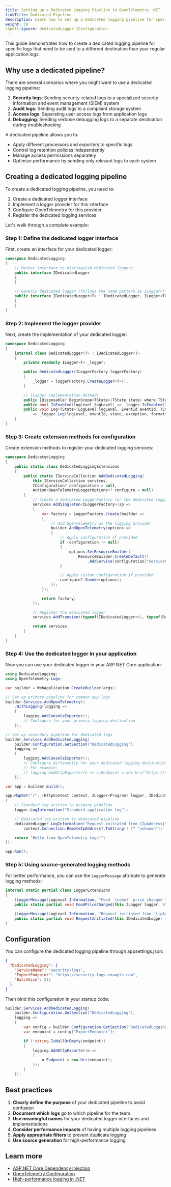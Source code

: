```yaml
---
title: Setting up a Dedicated Logging Pipeline in OpenTelemetry .NET
linkTitle: Dedicated Pipeline
description: Learn how to set up a dedicated logging pipeline for specific logs
weight: 50
cSpell:ignore: dedicatedLogger IConfiguration
---
```


This guide demonstrates how to create a dedicated logging pipeline for specific
logs that need to be sent to a different destination than your regular
application logs.

## Why use a dedicated pipeline?

There are several scenarios where you might want to use a dedicated logging
pipeline:

1. **Security logs**: Sending security-related logs to a specialized security
   information and event management (SIEM) system
2. **Audit logs**: Sending audit logs to a compliant storage system
3. **Access logs**: Separating user access logs from application logs
4. **Debugging**: Sending verbose debugging logs to a separate destination
   during troubleshooting

A dedicated pipeline allows you to:

- Apply different processors and exporters to specific logs
- Control log retention policies independently
- Manage access permissions separately
- Optimize performance by sending only relevant logs to each system

## Creating a dedicated logging pipeline

To create a dedicated logging pipeline, you need to:

1. Create a dedicated logger interface
2. Implement a logger provider for this interface
3. Configure OpenTelemetry for this provider
4. Register the dedicated logging services

Let's walk through a complete example:

### Step 1: Define the dedicated logger interface

First, create an interface for your dedicated logger:

```csharp
namespace DedicatedLogging
{
    // Marker interface to distinguish dedicated loggers
    public interface IDedicatedLogger
    {
    }

    // Generic dedicated logger (follows the same pattern as ILogger<T>)
    public interface IDedicatedLogger<T> : IDedicatedLogger, ILogger<T>
    {
    }
}
```

### Step 2: Implement the logger provider

Next, create the implementation of your dedicated logger:

```csharp
namespace DedicatedLogging
{
    internal class DedicatedLogger<T> : IDedicatedLogger<T>
    {
        private readonly ILogger<T> _logger;

        public DedicatedLogger(ILoggerFactory loggerFactory)
        {
            _logger = loggerFactory.CreateLogger<T>();
        }

        // ILogger implementation methods
        public IDisposable? BeginScope<TState>(TState state) where TState : notnull => _logger.BeginScope(state);
        public bool IsEnabled(LogLevel logLevel) => _logger.IsEnabled(logLevel);
        public void Log<TState>(LogLevel logLevel, EventId eventId, TState state, Exception? exception, Func<TState, Exception?, string> formatter)
            => _logger.Log(logLevel, eventId, state, exception, formatter);
    }
}
```

### Step 3: Create extension methods for configuration

Create extension methods to register your dedicated logging services:

```csharp
namespace DedicatedLogging
{
    public static class DedicatedLoggingExtensions
    {
        public static IServiceCollection AddDedicatedLogging(
            this IServiceCollection services,
            IConfiguration? configuration = null,
            Action<OpenTelemetryLoggerOptions>? configure = null)
        {
            // Create a dedicated LoggerFactory for the dedicated logging pipeline
            services.AddSingleton<ILoggerFactory>(sp =>
            {
                var factory = LoggerFactory.Create(builder =>
                {
                    // Add OpenTelemetry as the logging provider
                    builder.AddOpenTelemetry(options =>
                    {
                        // Apply configuration if provided
                        if (configuration != null)
                        {
                            options.SetResourceBuilder(
                                ResourceBuilder.CreateDefault()
                                    .AddService(configuration["ServiceName"] ?? "dedicated-logging-service"));
                        }

                        // Apply custom configuration if provided
                        configure?.Invoke(options);
                    });
                });

                return factory;
            });

            // Register the dedicated logger
            services.AddTransient(typeof(IDedicatedLogger<>), typeof(DedicatedLogger<>));

            return services;
        }
    }
}
```

### Step 4: Use the dedicated logger in your application

Now you can use your dedicated logger in your ASP.NET Core application:

```csharp
using DedicatedLogging;
using OpenTelemetry.Logs;

var builder = WebApplication.CreateBuilder(args);

// Set up primary pipeline for common app logs
builder.Services.AddOpenTelemetry()
    .WithLogging(logging =>
    {
        logging.AddConsoleExporter();
        // Configure for your primary logging destination
    });

// Set up secondary pipeline for dedicated logs
builder.Services.AddDedicatedLogging(
    builder.Configuration.GetSection("DedicatedLogging"),
    logging =>
    {
        logging.AddConsoleExporter();
        // Configure differently for your dedicated logging destination
        // For example:
        // logging.AddOtlpExporter(o => o.Endpoint = new Uri("https://security-logs.example.com"));
    });

var app = builder.Build();

app.MapGet("/", (HttpContext context, ILogger<Program> logger, IDedicatedLogger<Program> dedicatedLogger) =>
{
    // Standard log written to primary pipeline
    logger.LogInformation("Standard application log");

    // Dedicated log written to dedicated pipeline
    dedicatedLogger.LogInformation("Request initiated from {IpAddress}",
        context.Connection.RemoteIpAddress?.ToString() ?? "unknown");

    return "Hello from OpenTelemetry Logs!";
});

app.Run();
```

### Step 5: Using source-generated logging methods

For better performance, you can use the `LoggerMessage` attribute to generate
logging methods:

```csharp
internal static partial class LoggerExtensions
{
    [LoggerMessage(LogLevel.Information, "Food `{name}` price changed to `{price}`.")]
    public static partial void FoodPriceChanged(this ILogger logger, string name, double price);

    [LoggerMessage(LogLevel.Information, "Request initiated from `{ipAddress}`.")]
    public static partial void RequestInitiated(this IDedicatedLogger logger, string ipAddress);
}
```

## Configuration

You can configure the dedicated logging pipeline through appsettings.json:

```json
{
  "DedicatedLogging": {
    "ServiceName": "security-logs",
    "ExportEndpoint": "https://security-logs.example.com",
    "BatchSize": 512
  }
}
```

Then bind this configuration in your startup code:

```csharp
builder.Services.AddDedicatedLogging(
    builder.Configuration.GetSection("DedicatedLogging"),
    logging =>
    {
        var config = builder.Configuration.GetSection("DedicatedLogging");
        var endpoint = config["ExportEndpoint"];

        if (!string.IsNullOrEmpty(endpoint))
        {
            logging.AddOtlpExporter(o =>
            {
                o.Endpoint = new Uri(endpoint);
            });
        }
    });
```

## Best practices

1. **Clearly define the purpose** of your dedicated pipeline to avoid confusion
2. **Document which logs** go to which pipeline for the team
3. **Use meaningful names** for your dedicated logger interfaces and
   implementations
4. **Consider performance impacts** of having multiple logging pipelines
5. **Apply appropriate filters** to prevent duplicate logging
6. **Use source generation** for high-performance logging

## Learn more

- [ASP.NET Core Dependency Injection](https://learn.microsoft.com/aspnet/core/fundamentals/dependency-injection)
- [OpenTelemetry Configuration](https://github.com/open-telemetry/opentelemetry-dotnet/tree/main/src/OpenTelemetry)
- [High-performance logging in .NET](https://learn.microsoft.com/dotnet/core/extensions/logger-message-generator)
